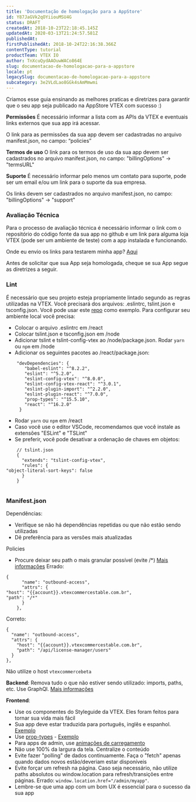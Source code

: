 ```yaml
---
title: 'Documentação de homologação para a AppStore'
id: Y87JaGVk2qOYiiouMSU4G
status: DRAFT
createdAt: 2018-10-23T22:18:45.145Z
updatedAt: 2020-03-13T21:24:57.581Z
publishedAt: 
firstPublishedAt: 2018-10-24T22:16:38.366Z
contentType: tutorial
productTeam: VTEX IO
author: TnXcuQydAAOuwWACo864E
slug: documentacao-de-homologacao-para-a-appstore
locale: pt
legacySlug: documentacao-de-homologacao-para-a-appstore
subcategory: 3e2VLdLao8GGk4sAmMmwmi
---
```


Criamos esse guia ensinando as melhores praticas e diretrizes para garantir que o seu app seja publicado na AppStore VTEX com sucesso :)

__Permissões__ 
É necessário informar a lista com as APIs da VTEX e eventuais links externos que sua app irá acessar.

O link para as permissões da sua app devem ser cadastradas no arquivo manifest.json, no campo:  “policies”    


__Termos de uso__ 
O link para os termos de uso da sua app devem ser cadastrados no arquivo manifest.json, no campo:  "billingOptions"  →  "termsURL"

__Suporte__ 
É necessário informar pelo menos um contato para suporte, pode ser um email e/ou um link para o suporte da sua empresa. 

Os links devem ser cadastrados no arquivo manifest.json, no campo:  "billingOptions" →  "support"


### Avaliação Técnica
Para o processo de avaliação técnica é necessário informar o link com o repositório do código fonte da sua app no github e um link para alguma loja VTEX (pode ser um ambiente de teste) com a app instalada e funcionando.

Onde eu envio os links para testarem minha app? [Aqui](https://goo.gl/forms/RO39RytBDJFRdRbR2)

Antes de solicitar que sua App seja homologada, cheque se sua App segue as diretrizes a seguir.

### Lint
É necessário que seu projeto esteja propriamente lintado segundo as regras utilizadas na VTEX. Você precisará dos arquivos: .eslintrc, tslint.json e tsconfig.json. Você pode usar este [repo](https://github.com/vtex-apps/store-graphql/tree/master) como exemplo. Para configurar seu ambiente local você precisa:
- Colocar o arquivo .eslintrc em /react
- Colocar tslint.json e tsconfig.json em /node
- Adicionar tslint e tslint-config-vtex ao /node/package.json. Rodar `yarn` ou `npm` em /node
- Adicionar os seguintes pacotes ao /react/package.json:

```
    "devDependencies": {
       "babel-eslint": "^8.2.2",
       "eslint": "^5.2.0",
       "eslint-config-vtex": "^8.0.0",
       "eslint-config-vtex-react": "^3.0.1",
       "eslint-plugin-import": "^2.2.0",
       "eslint-plugin-react": "^7.0.0",
       "prop-types": "^15.5.10",
       "react": "^16.2.0"
     }

```

- Rodar `yarn` ou `npm` em /react
- Caso você use o editor VSCode, recomendamos que você instale as extensões "ESLint" e "TSLint"
- Se preferir, você pode desativar a ordenação de chaves em objetos:

```
    // tslint.json
    {
      "extends": "tslint-config-vtex",
      "rules": {
"object-literal-sort-keys": false
      }
    }
    
```


### Manifest.json
Dependências:
- Verifique se não há dependências repetidas ou que não estão sendo utilizadas
- Dê preferência para as versões mais atualizadas

Policies
- Procure deixar seu path o mais granular possível (evite /*) [Mais informações](http://help.vtex.com/pt/tutorial/autorizando-sua-app)
Errado:

```
{
      "name": "outbound-access",
      "attrs": {
"host": "{{account}}.vtexcommercestable.com.br",
"path": "/*"
      }
    },

```
Correto:
```
{
  "name": "outbound-access",
  "attrs": {
    "host": "{{account}}.vtexcommercestable.com.br",
    "path": "/api/license-manager/users"
  }
},

```
Não utilize o host `vtexcommercebeta`

__Backend__:
Remova tudo o que não estiver sendo utilizado: imports, paths, etc.
Use GraphQl. [Mais informações](https://github.com/vtex/graphql-server/wiki)

__Frontend__:
- Use os componentes do Styleguide da VTEX. Eles foram feitos para tornar sua vida mais fácil
- Sua app deve estar traduzida para português, inglês e espanhol. [Exemplo](https://github.com/vtex-apps/dreamstore/tree/master/react/locales)
- Use [prop-types](https://reactjs.org/docs/typechecking-with-proptypes.html) - [Exemplo](https://github.com/vtex-apps/landing-pages/blob/4be8354f3384ad75439caeaf0b0a2b446cdbcad8/react/components/Footer/FooterLink.js)
- Para apps de admin, use [animações de carregamento](http://help.vtex.com/pt/tutorial/admin-app-loading-animacao)
- Não use 100% da largura da tela. Centralize o conteúdo
- Evite fazer "polling" de dados continuamente. Faça o "fetch" apenas quando dados novos estão/deveriam estar disponíveis
- Evite forçar um refresh na página. Caso seja necessário, não utilize paths absolutos ou window.location para refresh/transições entre páginas. Errado: `window.location.href="/admin/myapp"`.
- Lembre-se que uma app com um bom UX é essencial para o sucesso da sua app

